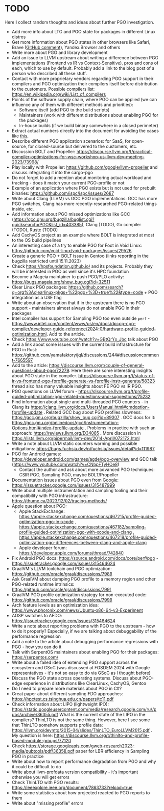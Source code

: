 # TODO

Here I collect random thoughts and ideas about further PGO investigation.

* Add more info about LTO and PGO state for packages in different Linux distros
* Get more information about PGO states in other browsers like Safari, Brave ([GitHub comment](https://github.com/brave/brave-browser/issues/20560#issuecomment-1658782341)), Yandex.Browser and others
* Write more about PGO and library development
* Add an issue to LLVM upstream about writing a difference between PGO implementations (Frontend vs IR vs Context-Sensitive), pros and cons of each, which to use by default. Probably add a link to the blog post of a person who described all these stuff.
* Contact with more proprietary vendors regarding PGO support in their compilers and PGO optimization their compilers itself before distribution to the customers. Possible compilers list: https://en.wikipedia.org/wiki/List_of_compilers
* Points of the software supply chain, where PGO can be applied (we can influence any of them with different methods and priorities):
  - Software itself (add PGO to the build scripts)
  - Maintainers (work with different distributions about enabling PGO for the packages)
  - In-house builds (if we build binary somewhere in a closed perimeter)
* Extract actual numbers directly into the document for avoiding the cases like [this](https://github.com/facebook/mariana-trench/issues/137#issuecomment-1658195725).
* Describe different PGO application scenarios: for SaaS, for open-source, for closed-source but delivered to the customers, etc.
* Discussion BOLT and Propeller: https://discourse.llvm.org/t/practical-compiler-optimizations-for-wsc-workshop-us-llvm-dev-meeting-2023/73998/
* Play locally with Propeller: https://github.com/google/llvm-propeller and discuss integrating it into the cargo-pgo
* Do not forget to add a mention about monitoring actual workload and tracking - does it match your current PGO-profile or not
* Example of an application where PGO exists but is not used for prebuilt binaries: https://github.com/ispc/ispc/issues/2687
* Write about Clang (LLVM) vs GCC PGO implementations: GCC has more PGO switches, Clang has more recently-researched PGO-related things inside, etc.
* Add information about PGO missed optimizations like GCC (https://gcc.gnu.org/bugzilla/buglist.cgi?quicksearch=PGO&list_id=403385), Clang (TODO), Go compiler (TODO), Rustc (TODO)
* Add CachyOS project as an example where BOLT is integrated at most to the OS build pipelines
* An interesting case of a try to enable PGO for Foot in Void Linux: https://github.com/void-linux/void-packages/issues/29526
* Create a generic PGO + BOLT issue in Gentoo (links reporting in the bugzilla restricted until 15.11.2023)
* Check https://hpsfoundation.github.io/ and its projects. Probably they will be interested in PGO as well since it's HPC foundation
* Become a Mageia maintainer to push PGO/PLO activity: https://bugs.mageia.org/show_bug.cgi?id=32511
* Clear Linux PGO packages: https://github.com/search?q=org%3Aclearlinux-pkgs+%22pgo+%3D+true%22&type=code + PGO integration as a USE flag
* Write about an observation that if in the upstream there is no PGO support - maintainers almost always do not enable PGO in their packages
* Intel compiler has support for Sampling PGO too even outside `perf` - https://www.intel.com/content/www/us/en/docs/dpcpp-cpp-compiler/developer-guide-reference/2024-0/hardware-profile-guided-optimization.html. Add to the article.
* Check https://www.youtube.com/watch?v=GBtQrYx_Jbc talk about PGO
* Add a link about some issues with the current build infrastructure for PGO in Rust: https://github.com/yamafaktory/jql/discussions/244#discussioncomment-7665597
* Add to the article: https://discourse.llvm.org/t/couple-of-general-questions-about-pgo/72279. Here there are some interesting insights about PGO state in the compiler. https://discourse.llvm.org/t/status-of-ir-vs-frontend-pgo-fprofile-generate-vs-fprofile-instr-generate/58323 thread also has many valuable insights about FE PGO vs IR PGO.
* PGO questions on LLVM forum - https://discourse.llvm.org/t/profile-guided-optimization-pgo-related-questions-and-suggestions/75232
* Find information about single and multi-threaded PGO counters - in Clang its https://clang.llvm.org/docs/UsersManual.html#cmdoption-fprofile-update . Related GCC bug about PGO profiles slowness: https://gcc.gnu.org/bugzilla/show_bug.cgi?id=89307 . GCC docs for it: https://gcc.gnu.org/onlinedocs/gcc/Instrumentation-Options.html#index-fprofile-update . Problems in practice with such an approach: https://reviews.llvm.org/D34085 . More discussion in https://lists.llvm.org/pipermail/llvm-dev/2014-April/072172.html
* Write a note about LLVM static counters warning and possible mitigations: https://bugs.fuchsia.dev/p/fuchsia/issues/detail?id=111987
* PGO for Android games: https://developer.android.com/games/agde/pgo-overview and GDC talk (https://www.youtube.com/watch?v=CNbpFTyHOe8)
  - Contact the author and ask about more advanced PGO techniques: CSIR PGO, Sampling PGO, maybe BOLT/Propeller
* Documentation issues about PGO even from Google: https://issuetracker.google.com/issues/315487999
* Write about multiple instrumentation and sampling tooling and their compatibility with PGO infrastructure: https://thume.ca/2023/12/02/tracing-methods/
* Apple question about PGO:
  - Apple StackExchange: https://apple.stackexchange.com/questions/467215/profile-guided-optimization-pgo-in-xcode , https://apple.stackexchange.com/questions/467182/sampling-profile-guided-optimization-pgo-with-xcode-and-clang , https://apple.stackexchange.com/questions/467218/profile-guided-optimization-pgo-differences-between-clang-and-apple-clang
  - Apple developer forum: https://developer.apple.com/forums/thread/742840
* Fix Android PGO docs: https://source.android.com/docs/core/perf/pgo - https://issuetracker.google.com/issues/315464624
* GraalVM's LLVM toolchain and PGO optimization: https://github.com/oracle/graal/discussions/7989
* Ask GraalVM about dumping PGO profile to a memory region and other PGO-related runtime intrinsics: https://github.com/oracle/graal/discussions/7991
* GraalVM PGO profile optimization strategy for non-executed code: https://github.com/oracle/graal/discussions/7999
* Arch feature levels as an optimization idea: https://www.phoronix.com/news/Ubuntu-x86-64-v3-Experiment
* AOSP switches to AFDO: https://issuetracker.google.com/issues/315464624
* Write a note about reporting problems with PGO to the upstream - how to do it properly? Especially, if we are talking about debuggability of the performance regression
* Add a note to the article about debugging performance regressions with PGO - how you can do it
* Talk with SerpentOS maintainers about enabling PGO for their packages: https://serpentos.com/
* Write about a failed idea of extending PGO support across the ecosystem and GSoC (was discussed at FOSDEM 2024 with Google representatives - it's not so easy to do via GSoC as I thought before)
* Discuss the PGO state across operating systems. Discuss about PGO-edge experience in distributions like ClearLinux, CachyOS, Gentoo
* Do I need to prepare more materials about PGO in C#?
* Great paper about different sampling FDO approaches: https://hpctest.cs.tsinghua.edu.cn/papers/tc11.pdf
* Check information about LIPO (lightweight IPO): https://static.googleusercontent.com/media/research.google.com/ru//pubs/archive/36355.pdf What is the current state of the LIPO in the compilers? ThinLTO is not the same thing. However, here I see some that ThinLTO somehow supports profile data: https://llvm.org/devmtg/2015-04/slides/ThinLTO_EuroLLVM2015.pdf . My question is here: https://discourse.llvm.org/t/thinlto-and-profile-based-module-groups/77120
* Check https://storage.googleapis.com/gweb-research2023-media/pubtools/pdf/36358.pdf paper for LBR efficiency in Sampling PGO in practice
* Write about how to report performance degradation from PGO and why it could be difficult to do
* Write about llvm-profdata version compatibility - it's important otherwise you will get errors
* Check ThinLTO with PGO results: https://ieeexplore.ieee.org/document/7863733?reload=true
* Write some statistics about how projected reacted to PGO reports to them
* Write about "missing profile" errors
